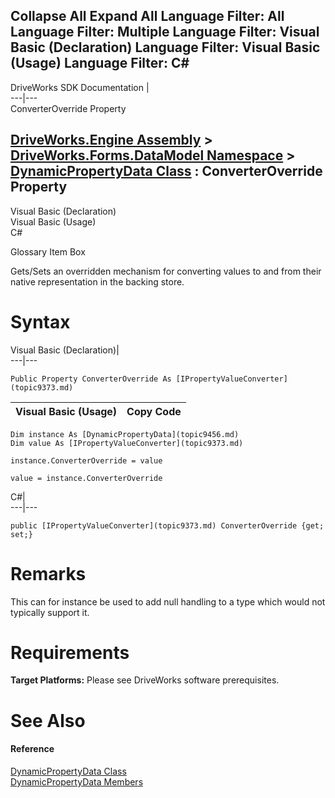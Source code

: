 Collapse All Expand All Language Filter: All  Language Filter: Multiple  Language Filter: Visual Basic (Declaration) Language Filter: Visual Basic (Usage) Language Filter: C#  
---  
DriveWorks SDK Documentation  |   
---|---  
ConverterOverride Property   
  
[DriveWorks.Engine Assembly](topic2156.md) > [DriveWorks.Forms.DataModel Namespace](topic9371.md) > [DynamicPropertyData Class](topic9456.md) : ConverterOverride Property  
---  
  
Visual Basic (Declaration)    
Visual Basic (Usage)    
C# 

Glossary Item Box

Gets/Sets an overridden mechanism for converting values to and from their native representation in the backing store. 

# Syntax

Visual Basic (Declaration)|   
---|---  
      
    
    Public Property ConverterOverride As [IPropertyValueConverter](topic9373.md)  
  
Visual Basic (Usage)| Copy Code  
---|---  
      
    
    Dim instance As [DynamicPropertyData](topic9456.md)
    Dim value As [IPropertyValueConverter](topic9373.md)
     
    instance.ConverterOverride = value
     
    value = instance.ConverterOverride  
  
C#|   
---|---  
      
    
    public [IPropertyValueConverter](topic9373.md) ConverterOverride {get; set;}  
  
# Remarks

This can for instance be used to add null handling to a type which would not typically support it.

# Requirements

**Target Platforms:** Please see DriveWorks software prerequisites.

# See Also

#### Reference

[DynamicPropertyData Class](topic9456.md)   
[DynamicPropertyData Members](topic9457.md)


